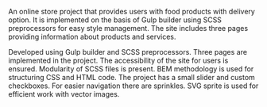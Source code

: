 An online store project that provides users with food products with delivery option. It is implemented on the basis of Gulp builder using SCSS preprocessors for easy style management. The site includes three pages providing information about products and services.

Developed using Gulp builder and SCSS preprocessors.
Three pages are implemented in the project.
The accessibility of the site for users is ensured.
Modularity of SCSS files is present.
BEM methodology is used for structuring CSS and HTML code.
The project has a small slider and custom checkboxes.
For easier navigation there are sprinkles.
SVG sprite is used for efficient work with vector images.
